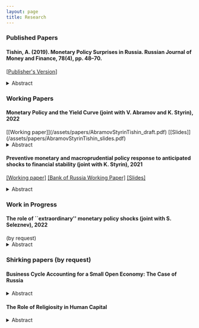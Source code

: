 ```yaml
---
layout: page
title: Research
---
```


<h3> Published Papers</h3>

<h4>Tishin, A. (2019). Monetary Policy Surprises in Russia. Russian Journal of Money and Finance, 78(4), pp. 48–70. </h4> 



[[Publisher's Version](https://rjmf.econs.online/upload/iblock/8db/Monetary_Policy_Surprises.pdf)]

  <details>
  <summary>Abstract</summary>

<p><em>This paper studies the monetary policy transmission in the Russian economy. The key question of this research is to determine how monetary policy affects the economy through currency exchange rates. I construct a series of monetary policy surprises for the Russian economy using the high-frequency identification approach. Many papers use futures on interest rates as monetary policy instruments; however, we do not have these futures on the Russian financial market. Therefore, I use different currency futures as monetary surprises because these futures are liquid, and they may reveal market sentiments. I take the dates when the Board of Directors of the Bank of Russia made a decision on the key rate and look at the changes in the currency exchange market in a tiny 30-minute window. Next, I construct a structural vector autoregression model to show the effect of these surprises on macroeconomic variables. In the identification process, I use the external instruments approach à la Gertler and Karadi (2015). Finally, I compare the results with other methods (Cholesky decomposition). I find that a tightening monetary policy significantly increases the bond rate; moreover, the effect on inflation is not immediate, but appears after a couple of months.</em></p>
 </details>

<h3> Working Papers  </h3>

<h4> Monetary Policy and the Yield Curve (joint with V. Abramov and K. Styrin), 2022 </h4>
[[Working paper]](/assets/papers/AbramovStyrinTishin_draft.pdf) [[Slides]](/assets/papers/AbramovStyrinTishin_slides.pdf)

  <details>
  <summary>Abstract</summary>

<p><em>
This paper discusses the impact of monetary policy on financial and macroeconomic variables in Russia. We distinguish two types of monetary policy: (1) that causes by changes in the current rates and (2) that causes by any other reason (such as forward guidance, communication, and central bank information). We find that these two  types have distinct effects on financial variables. The first type better explains the variation of interest rates for the entire yield curve. In contrast, the second type explains the variation in the exchange rate and market indices. Moreover, we also show that monetary policy transmission from interest rates to inflation takes about one year but this effect is only temporary.
</em></p>
 </details>
 
 
<h4>Preventive monetary and macroprudential policy response to anticipated shocks to financial stability (joint with K. Styrin), 2021 </h4>

[[Working paper]](/assets/papers/StyrinTishin_draft_new.pdf) [[Bank of Russia Working Paper]](https://cbr.ru/eng/ec_research/ser/wp_80/) [[Slides]](/assets/papers/StyrinTishin_slides.pdf)

  <details>
  <summary>Abstract</summary>

<p><em>
In this paper, we develop a simple framework to study the optimal macroprudential and monetary policy interactions in response to financial shocks. Our model combines nominal rigidities and capital accumulation, features that have usually been studied separately in previous literature. In our model, we show that agents do not internalise how their asset purchases affect asset prices. Thus, when crises occur, there are fire sales: less demand for capital further reduces prices and agents are worse off. Policy interventions (both monetary and macroprudential) can improve allocations by restricting borrowing ex-ante (during the accumulation of risks and imbalances) and stimulating the economy ex-post (during crises). As a result, we find a complementary relationship between ex-ante monetary policy and preventive macroprudential policy. We also compare this result with a flexible-price model and a frictionless model and conduct several sensitivity analysis exercises.
</em></p>
 </details>



<h3> Work in Progress </h3>


 
<h4> The role of ``extraordinary'' monetary policy shocks (joint with S. Seleznev), 2022 </h4>
 (by request)
  <details>
  <summary>Abstract</summary>

<p><em>
In this paper, we develop a  framework to study the role of ``extreme'' shocks in Russian data -- shocks that have a magnitude of a few standard deviations.  We find that these shocks are the source of biased estimates of the transmission mechanism which leads to a price puzzle. To show it, we develop a monthly DSGE model. We use this model as a workhorse in simulation exercises in which we focus on monetary policy shock. We simulate our model under several assumptions about the shocks (whether they come from the shock decomposition of observable variables or simulations). Then we use simulated data from the DSGE model in proxy SVAR to obtain empirical impulse response. Finally, we compare these SVAR responses to the responses estimated from the DSGE model. If monetary policy shock does not contain any peaked shocks, then SVAR impulse responses coincide with DSGE impulse responses. However, if we add a peaked value of monetary policy shock, we immediately observe a price puzzle. 
</em></p>
 </details>
 
 
<!--<h4> Insulation from external shocks: Evidence from Russia, 2021 </h4>

  <details>
  <summary>Abstract</summary>

<p><em>
TBA
</em></p>
 </details>-->
 

<h3> Shirking papers (by request)</h3>

<h4> Business Cycle Accounting for a Small Open Economy: The Case of Russia </h4>

  <details>
  <summary>Abstract</summary>

<p><em>This paper studies the business cycles of the Russian economy. This paper aims to find which frictions are more important for the Russian economy and, therefore, which sectors should be modelled in more detail. I start with the simple case of a closed economy with four distortions, namely, the efficiency, the labour, the investment and the feasibility wedges. However, a closed economy model fails to explain real business cycles in emerging countries. I extend this model to a small open economy to better fit the Russian economy. I have two main findings. For a closed economy, I find that the efficiency and the labour wedges account for most fluctuations in output and investments. The feasibility wedge can play at best the third role. However, for a small open economy, only the efficiency wedge successfully contributes to business cycles fluctuations. The role of the labour wedge is much smaller.</em></p>
 </details>

<h4> The Role of Religiosity in Human Capital </h4>

  <details>
  <summary>Abstract</summary>

<p><em>In this paper, I examine the connection between religion and human capital. I want to find the effect of church attendance on human capital. Moreover, I use a non-standard measure of human capital, instead of years of schooling I use PISA test scores. I solve the problem of reverse causality using the instrumental variables. As the IV I take four groups of control variables: geographical controls, economic controls, religious controls and historical controls. The data about religiosity and PISA tests are taken from different surveys and available on the individual levels. I find that there is a strong correlation between church attendance and PISA scores, which can show the difference in human capital between religious and non-religious people.</em></p>
 </details>

